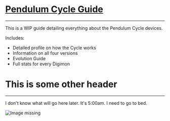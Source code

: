 # [Pendulum Cycle Guide](https://docs.google.com/spreadsheets/d/1_29MaSDrVyq3mdV_eAEQcQYbdcmmB5U-17CdGEzVYmE/edit?usp=sharing)
-----

This is a WIP guide detailing everything about the Pendulum Cycle devices.

Includes:
- Detailed profile on how the Cycle works
- Information on all four versions
- Evolution Guide
- Full stats for every Digimon

# This is some other header
-----

I don't know what will go here later. It's 5:00am. I need to go to bed.

![Image missing]({{site.baseurl}}/hosting/digimon-lcd-colored/tama4.png)
